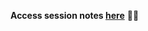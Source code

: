 **Access session notes [here](https://www.evernote.com/shard/s694/sh/e535dea0-ac97-fa34-1d73-744c829557f9/7CkAnigeMFLYpBAQjAAcBVKqFMkUKvlTtV-tw-xD02U7YV5pnl91_Mwitw)** 🌟🌟
